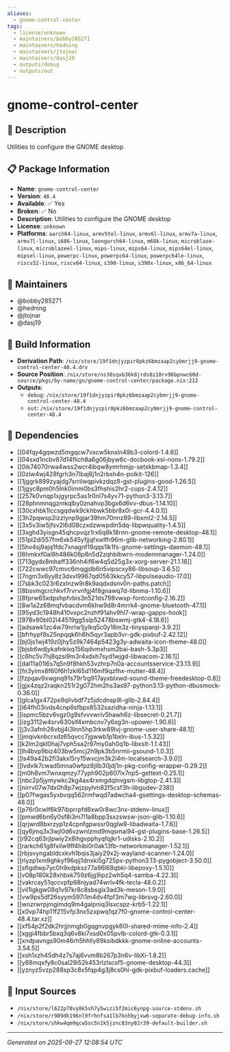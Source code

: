 ```yaml
---
aliases:
  - gnome-control-center
tags:
  - license/unknown
  - maintainers/bobby285271
  - maintainers/hedning
  - maintainers/jtojnar
  - maintainers/dasj19
  - outputs/debug
  - outputs/out
---
```


# gnome-control-center

## 📝 Description

Utilities to configure the GNOME desktop

## 📋 Package Information

- **Name**: `gnome-control-center`
- **Version**: `48.4`
- **Available**: ✅ Yes
- **Broken**: ✅ No
- **Description**: Utilities to configure the GNOME desktop
- **License**: `unknown`
- **Platforms**: `aarch64-linux`, `armv5tel-linux`, `armv6l-linux`, `armv7a-linux`, `armv7l-linux`, `i686-linux`, `loongarch64-linux`, `m68k-linux`, `microblaze-linux`, `microblazeel-linux`, `mips-linux`, `mips64-linux`, `mips64el-linux`, `mipsel-linux`, `powerpc-linux`, `powerpc64-linux`, `powerpc64le-linux`, `riscv32-linux`, `riscv64-linux`, `s390-linux`, `s390x-linux`, `x86_64-linux`
## 👥 Maintainers

- @bobby285271
- @hedning
- @jtojnar
- @dasj19


## 🔧 Build Information

- **Derivation Path**: `/nix/store/19f1dnjyzpir8pkz6bmzaap2cybmrjj9-gnome-control-center-48.4.drv`
- **Source Position**: `/nix/store/ns30sqxb36k8jrds8z18rv96bpnwc60d-source/pkgs/by-name/gn/gnome-control-center/package.nix:212`
- **Outputs**:
  - `debug`:  `/nix/store/19f1dnjyzpir8pkz6bmzaap2cybmrjj9-gnome-control-center-48.4`
  - `out`:  `/nix/store/19f1dnjyzpir8pkz6bmzaap2cybmrjj9-gnome-control-center-48.4`

## 🔗 Dependencies

- [[04fqy4gqwzd5mgqcw7vxcw5knsln49b3-colord-1.4.6]]
- [[04sxd1ncbv87d14flich8a6g06jbyw6c-docbook-xsl-nons-1.79.2]]
- [[0ik74070rwa4wss2wcr4ibqw8ymrhmjp-setxkbmap-1.3.4]]
- [[0zlw4wj428fgrh3n7lbaj6j1n2rbsh4n-polkit-126]]
- [[1jggrk899zyajdg7srrilwqpivkzdqz8-gst-plugins-good-1.26.5]]
- [[1jgyc8pm0h5lnk0imm0bs3fhshis2hr2-cups-2.4.12]]
- [[257k0vnqp1xjgyrpc5as1r0nl7s4yv71-python3-3.13.7]]
- [[28phnmnqgzmkqlby0znahvp3bgx6d6vv-dbus-1.14.10]]
- [[30cxhbk1lccsgqdwk9ckhbwk5bbr8x0i-gcr-4.4.0.1]]
- [[3h2pqwsp2izzlynp9gjar39hm70nnz89-libxml2-2.14.5]]
- [[3x5v3iw5jfsv2l6d08czxdzwwpdln5dq-libpwquality-1.4.5]]
- [[3xghd3yisgn45qhcpvqz1rx6q8k18rnn-gnome-remote-desktop-48.1]]
- [[51pl2di557fm6xk545yfjjqfxwlfh96m-glib-networking-2.80.1]]
- [[5hv4sj9ajq1fdc7xnagnf19qqs1lk1fs-gnome-settings-daemon-48.1]]
- [[6hmkxf0al8h486k08p8n5d2zqhbibwrn-modemmanager-1.24.0]]
- [[713gydx8mhaff336nh4if6w4q5d25g3x-xorg-server-21.1.18]]
- [[722cwwc97cmvc6mqgjdb6n5vipscxy86-libsoup-3.6.5]]
- [[7ngm3x6yy8z3dxvl9967qd0563kkcy57-libpulseaudio-17.0]]
- [[7sbk3c023r6zxlnzw9r8k9aqdxdsnv0n-paths.patch]]
- [[8bsvmgcrchkvf7rvrvnfgj4f8gnawq7d-libnma-1.10.6]]
- [[8fprw65xdpxhpfvbis3n521ds798vwxp-fontconfig-2.16.2]]
- [[8w1a2z68mqfvbacdvm6khw9d8r4mrrk4-gnome-bluetooth-47.1]]
- [[95yd3c1948h410vxpc2nzhf91ahv9hl7-wrap-gapps-hook]]
- [[978v80bl02l44519gg5slp52478bswmj-gtk4-4.18.6]]
- [[adsawk1zc4w79nrlw1jylkq5c0y16m3z-tinysparql-3.9.2]]
- [[bfrhypf8s25npqqk6h8hi5qyr3apb3vr-gdk-pixbuf-2.42.12]]
- [[bj0js1wj419z0jhy5z9k7464p5423g3y-adwaita-icon-theme-48.0]]
- [[bjsb6wdjykafnkixq156qdvmxhsm2bai-bash-5.3p3]]
- [[c6hc5v7hj8qzsi9m3r4xdxh7syd1wjgd-libwacom-2.16.1]]
- [[dal11a01l6s7q5n9f8hkh53vzhrp7n0a-accountsservice-23.13.9]]
- [[fn3yimx8f60f6h1zkl65d116mf9qzfhx-mutter-48.4]]
- [[fzpqav9xwgnq91s79r1rg917ayxblxwd-sound-theme-freedesktop-0.8]]
- [[gjx4zqz2raqkn251r2g072hm2hs3as97-python3.13-python-dbusmock-0.36.0]]
- [[glca1gx472ps9qlivbdf7z5jdcdnsp9l-glib-2.84.4]]
- [[i64fh03ivds4cnp6sfbpx8532sazidha-ninja-1.13.1]]
- [[ispmc5bzv6vgz0g9sfvvvwriv5hawh6z-libsecret-0.21.7]]
- [[izg3112w4srv630sif4xmbcnv7y6xg3n-upower-1.90.6]]
- [[j3v3afnh26vbjj4i3lnn5hp3rkw89lvj-gnome-user-share-48.1]]
- [[jmqivknbcrxdz65qvcc7jgwwb1p1bxln-ibus-1.5.32]]
- [[k2lm2qkl0haj7vph5sa2r97my0ah0q1b-libxslt-1.1.43]]
- [[lh4bvp9biz403bw5mcj2h9pk3b5nrmii-gsound-1.0.3]]
- [[ls49a42b2fl3akxl5ry15wvcjm3k2l4m-localsearch-3.9.0]]
- [[lvdvlk7cwad5mna0wfpz8jllb30jdj1n-pkg-config-wrapper-0.29.2]]
- [[m0h8vm7wnxqmzy77yph902p607lx7np5-gettext-0.25.1]]
- [[nbc2p5jymywkc2kg4ax4rxmgdqlnvgsm-libgtop-2.41.3]]
- [[nirrv07w7dx0h8p7wjzpyhm82f5csf3h-libgudev-238]]
- [[p07fwgas5yxbvqq562rmfwqd7adwcha4-gsettings-desktop-schemas-48.0]]
- [[p76r0cwlf6k97ibprrpfd8xw0r8wc3nx-stdenv-linux]]
- [[pmwd6bn6y0sf8i3m7l1a8bpp3sxzswsw-json-glib-1.10.6]]
- [[qrjwrd8bxrzyp1z4cpnfgpwssr0qglw9-libadwaita-1.7.6]]
- [[qy6jmq3x3wjl0d6vzwnlzmd9mqsmai94-gst-plugins-base-1.26.5]]
- [[r92cq63rjlpwiy2x8ihgvpphyqfqjkr1-udisks-2.10.2]]
- [[rarkch61g8fxilw9ff4hibi0r0ak13fb-networkmanager-1.52.1]]
- [[rbjsvyngabldcxkvh1bqis3jaiy29x2j-wayland-scanner-1.24.0]]
- [[rlyzp1xm9ghkyf96qij1dnxki5g725px-python3.13-pygobject-3.50.0]]
- [[sflgdlwp7yc0h9xdpksz77a96l68qbkl-libepoxy-1.5.10]]
- [[v08p180k28xhbxk759z6jg9ipz2wh5q4-samba-4.22.3]]
- [[vakrcay51qccvpfp98njyad74wrlv4fk-tecla-48.0.2]]
- [[vil1lgkgw08q1v97kr8c8sbsgix3ad3k-meson-1.9.0]]
- [[vw9ps5df26syym597i1m4dv4fpf3m7wg-librsvg-2.60.0]]
- [[wnzrwrpjmgimdq9m4galpniq3lsxcspz-krb5-1.22.1]]
- [[x0vp74hp11f215vfp3nx5zxpwq1qz7f0-gnome-control-center-48.4.tar.xz]]
- [[xf54p2f2dk2hrjjnmgb0gqgnvpgyk60l-shared-mime-info-2.4]]
- [[xggi4fbbr5bxq3q6v8ki7xsd0x05pvlb-colord-gtk-0.3.1]]
- [[xndpavngs90m46rh5hhlly89ksibdkkk-gnome-online-accounts-3.54.5]]
- [[xsh1xzh45dh4z7s7aj6vvm8b267p3n6v-libXi-1.8.2]]
- [[y88mqxfy8c0sal29i52k453rlzlscsf5-gnome-desktop-44.3]]
- [[yznyz5vzp288sp3c8x5fqp4g3j8cs0hl-gdk-pixbuf-loaders.cache]]

## 📁 Input Sources

- `/nix/store/l622p70vy8k5sh7y5wizi5f2mic6ynpg-source-stdenv.sh`
- `/nix/store/r989dk196nl9frhnfsa1lb7knhbyjxw6-separate-debug-info.sh`
- `/nix/store/shkw4qm9qcw5sc5n1k5jznc83ny02r39-default-builder.sh`

---
*Generated on 2025-09-27 12:08:54 UTC*
